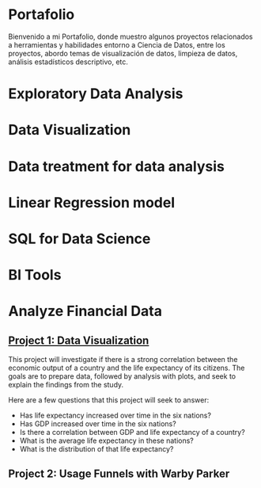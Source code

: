 # Portafolio
 Bienvenido a mi Portafolio, donde muestro algunos proyectos relacionados a herramientas y habilidades entorno a Ciencia de Datos, entre los  proyectos, abordo temas de visualización de datos, limpieza de datos, análisis estadísticos descriptivo, etc.

# Exploratory Data Analysis

# Data Visualization

# Data treatment for data analysis

# Linear Regression model

# SQL for Data Science

# BI Tools

# Analyze Financial Data

## [Project 1: Data Visualization](https://github.com/Danyphantom1500/Data-Visualization-of-GDP)
This project will investigate if there is a strong correlation between the economic output of a country and the life expectancy of its citizens.
The goals are to prepare data, followed by analysis with plots, and seek to explain the findings from the study.

Here are a few questions that this project will seek to answer:
+ Has life expectancy increased over time in the six nations?
+ Has GDP increased over time in the six nations?
+ Is there a correlation between GDP and life expectancy of a country?
+ What is the average life expectancy in these nations?
+ What is the distribution of that life expectancy?


## Project 2: Usage Funnels with Warby Parker
